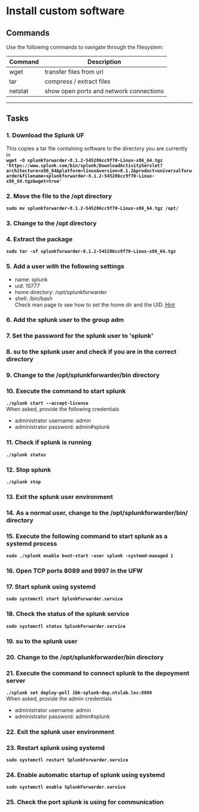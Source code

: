 # Install custom software
## Commands
Use the following commands to navigate through the filesystem:

| Command | Description |
| --- | --- |
| wget | transfer files from url |
| tar | compress / extract files |
| netstat | show open ports and network connections |
---

## Tasks
### 1. Download the Splunk UF
This copies a tar file containing software to the directory you are currently in  
**`wget -O splunkforwarder-8.1.2-545206cc9f70-Linux-x86_64.tgz 'https://www.splunk.com/bin/splunk/DownloadActivityServlet?architecture=x86_64&platform=linux&version=8.1.2&product=universalforwarder&filename=splunkforwarder-8.1.2-545206cc9f70-Linux-x86_64.tgz&wget=true'`**  

### 2. Move the file to the /opt directory
**`sudo mv splunkforwarder-8.1.2-545206cc9f70-Linux-x86_64.tgz /opt/`**  

### 3. Change to the /opt directory

### 4. Extract the package
**`sudo tar -xf splunkforwarder-8.1.2-545206cc9f70-Linux-x86_64.tgz`**  

### 5. Add a user with the following settings
* name: splunk
* uid: 10777
* home directory: /opt/splunkforwarder
* shell: /bin/bash  
Check man page to see how to set the home dir and the UID. [Hint](hint-add-user.md#5-add-a-user-with-the-following-settings)

### 6. Add the splunk user to the group adm
### 7. Set the password for the splunk user to 'splunk'
### 8. su to the splunk user and check if you are in the correct directory
### 9. Change to the /opt/splunkforwarder/bin directory
### 10. Execute the command to start splunk
**`./splunk start --accept-license`**  
When asked, provide the following credentials  
* administrator username: admin
* administrator password: admin#splunk

### 11. Check if splunk is running
**`./splunk status`**  

### 12. Stop splunk
**`./splunk stop`**

### 13. Exit the splunk user environment
### 14. As a normal user, change to the /opt/splunkforwarder/bin/ directory

### 15. Execute the following command to start splunk as a systemd process
**`sudo ./splunk enable boot-start -user splunk -systemd-managed 1`**

### 16. Open TCP ports 8089 and 9997 in the UFW
### 17. Start splunk using systemd
**`sudo systemctl start SplunkForwarder.service`**

### 18. Check the status of the splunk service
**`sudo systemctl status SplunkForwarder.service`**

### 19. su to the splunk user
### 20. Change to the /opt/splunkforwarder/bin directory
### 21. Execute the command to connect splunk to the depoyment server
**`./splunk set deploy-poll ibk-splunk-dep.ntslab.loc:8089`**  
When asked, provide the admin credentials  
* administrator username: admin
* administrator password: admin#splunk  

### 22. Exit the splunk user environment
### 23. Restart splunk using systemd
**`sudo systemctl restart SplunkForwarder.service`**

### 24. Enable automatic startup of splunk using systemd
**`sudo systemctl enable SplunkForwarder.service`**

### 25. Check the port splunk is using for communication